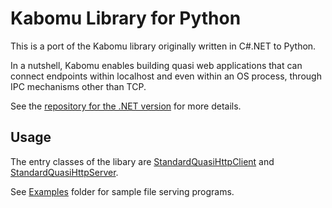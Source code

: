 # Kabomu Library for Python

This is a port of the Kabomu library originally written in C#.NET to Python.

In a nutshell, Kabomu enables building quasi web applications that can connect endpoints within localhost and even within an OS process, through IPC mechanisms other than TCP.

See the [repository for the .NET version](https://github.com/aaronicsubstances/cskabomu) for more details.

## Usage

The entry classes of the libary are [StandardQuasiHttpClient](https://github.com/aaronicsubstances/kabomu-python/blob/master/kabomu/StandardQuasiHttpClient.py) and [StandardQuasiHttpServer](https://github.com/aaronicsubstances/kabomu-python/blob/master/kabomu/StandardQuasiHttpServer.py).

See [Examples](https://github.com/aaronicsubstances/kabomu-python/tree/master/examples) folder for sample file serving programs.
